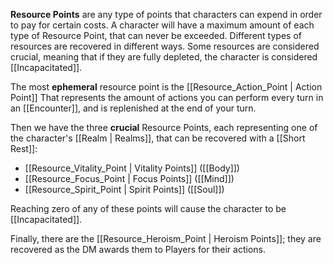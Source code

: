 **Resource Points** are any type of points that characters can expend in order to pay for certain costs. A character will have a maximum amount of each type of Resource Point, that can never be exceeded. Different types of resources are recovered in different ways. Some resources are considered crucial, meaning that if they are fully depleted, the character is considered [[Incapacitated]].

The most **ephemeral** resource point is the [[Resource_Action_Point | Action Point]] That represents the amount of actions you can perform every turn in an [[Encounter]], and is replenished at the end of your turn.

Then we have the three **crucial** Resource Points, each representing one of the character's [[Realm | Realms]], that can be recovered with a [[Short Rest]]:

* [[Resource_Vitality_Point | Vitality Points]] ([[Body]])
* [[Resource_Focus_Point | Focus Points]] ([[Mind]])
* [[Resource_Spirit_Point | Spirit Points]] ([[Soul]])

Reaching zero of any of these points will cause the character to be [[Incapacitated]].

Finally, there are the [[Resource_Heroism_Point | Heroism Points]]; they are recovered as the DM awards them to Players for their actions.
